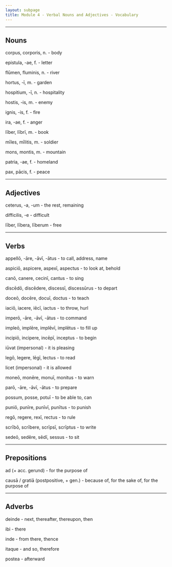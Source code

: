 ```yaml
---
layout: subpage
title: Module 4 - Verbal Nouns and Adjectives - Vocabulary
---
```


***

## Nouns

corpus, corporis, n. - body

epistula, -ae, f. - letter

flūmen, fluminis, n. - river

hortus, -ī, m. - garden

hospitium, -ī, n. - hospitality

hostis, -is, m. - enemy

ignis, -is, f. - fire

ira, -ae, f. - anger

līber, lībrī, m. - book

mīles, mīlitis, m. - soldier

mons, montis, m. - mountain

patria, -ae, f. - homeland

pax, pācis, f. - peace

***

## Adjectives

ceterus, -a, -um - the rest, remaining

difficilis, -e - difficult

līber, lībera, līberum - free

***

## Verbs

appellō, -āre, -āvī, -ātus - to call, address, name

aspiciō, aspicere, aspexī, aspectus - to look at, behold

canō, canere, cecinī, cantus - to sing

discēdō, discēdere, discessī, discessūrus - to depart

doceō, docēre, docuī, doctus - to teach

iaciō, iacere, iēcī, iactus - to throw, hurl

imperō, -āre, -āvī, -ātus - to command

impleō, implēre, implēvī, implētus - to fill up

incipiō, incipere, incēpī, inceptus - to begin

iūvat (impersonal) - it is pleasing

legō, legere, lēgī, lectus - to read

licet (impersonal) - it is allowed

moneō, monēre, monuī, monitus - to warn

parō, -āre, -āvī, -ātus - to prepare

possum, posse, potuī - to be able to, can

puniō, punīre, punīvī, punītus - to punish

regō, regere, rexī, rectus - to rule

scrībō, scrībere, scrīpsī, scrīptus - to write

sedeō, sedēre, sēdī, sessus - to sit

***

## Prepositions

ad (+ acc. gerund) - for the purpose of

causā / gratiā (postpositive, + gen.) - because of, for the sake of, for the purpose of

***

## Adverbs

deinde - next, thereafter, thereupon, then

ibi - there

inde - from there, thence

itaque - and so, therefore

postea - afterward
